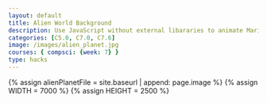 ```yaml
---
layout: default
title: Alien World Background
description: Use JavaScript without external libararies to animate Mario moving across screen, OOP style.
categories: [C5.0, C7.0, C7.6]
image: /images/alien_planet.jpg
courses: { compsci: {week: 7} }
type: hacks
---
```


{% assign alienPlanetFile = site.baseurl | append: page.image %}
{% assign WIDTH = 7000 %}
{% assign HEIGHT = 2500 %}

<canvas id="alienWorld"></canvas>

<script>
  const canvas = document.getElementById("alienWorld");
  const ctx = canvas.getContext('2d');

  const ASPECT_RATIO = {{WIDTH}} / {{HEIGHT}};
  const maxWidth = window.innerWidth;
  const maxHeight = window.innerHeight;

  // Set Dimensions to match the image width
  const canvasWidth = {{WIDTH}};
  const canvasHeight = canvasWidth / ASPECT_RATIO;
  const canvasLeft = 0; // Start from the left edge
  const canvasTop = (maxHeight - canvasHeight) / 2;

  // Set Style properties
  canvas.width = canvasWidth;
  canvas.height = canvasHeight;
  canvas.style.width = `${canvasWidth}px`;
  canvas.style.height = `${canvasHeight}px`;

  canvas.style.position = 'absolute';
  canvas.style.left = `${canvasLeft}px`;
  canvas.style.top = `${canvasTop}px`;

  var gameSpeed = 5;
  class Layer {
    constructor(image, speedRatio) {
      this.x = 0;
      this.y = 0;
      this.width = {{WIDTH}};
      this.height ={{HEIGHT}};
      this.image = image
      this.speedRatio = speedRatio
      this.speed = gameSpeed * this.speedRatio;
      this.frame = 0;
    }
    update() {
      this.x = (this.x - this.speed) % this.width;
    }
    draw(){
      ctx.drawImage(this.image, this.x, this.y);
    }
  }

  const backgroundImg = new Image();
  backgroundImg.src = '{{alienPlanetFile}}';
  var backgroundObj = new Layer(backgroundImg, 0.5)

  function background() {
    backgroundObj.update();
    backgroundObj.draw();
    requestAnimationFrame(background);
  }
  background();

</script>

